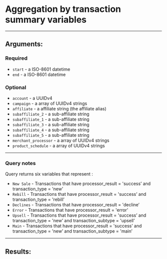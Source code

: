 # Aggregation by transaction summary variables

____

## Arguments:

### Required
* `start` - a ISO-8601 datetime
* `end` - a ISO-8601 datetime

### Optional
* `account` - a UUIDv4
* `campaign` -  a array of UUIDv4 strings
* `affiliate` -  a affiliate string (the affiliate alias)
* `subaffiliate_2` -  a sub-affiliate string
* `subaffiliate_1` -  a sub-affiliate string
* `subaffiliate_3` -  a sub-affiliate string
* `subaffiliate_4` -  a sub-affiliate string
* `subaffiliate_5` -  a sub-affiliate string
* `merchant_processor` -  a array of UUIDv4 strings
* `product_schedule` -  a array of UUIDv4 strings

---
### Query notes

Query returns six variables that represent :
* `New Sale` -  Transactions that have processor_result = 'success’ and transaction_type = 'new’
* `Rebill` - Transactions that have processor_result = 'success’ and transaction_type = 'rebill’
* `Declines` - Transactions that have processor_result = 'decline’
* `Error` - Transactions that have processor_result = 'error'
* `Upsell` - Transactions that have processor_result = 'success’ and transaction_type = 'new’ and transaction_subtype = 'upsell’
* `Main` - Transactions that have processor_result = 'success’ and transaction_type = 'new’ and transaction_subtype = 'main’


---
## Results:

```
```
